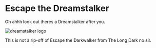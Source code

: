# Escape the Dreamstalker

Oh ahhh look out theres a Dreamstalker after you.

![dreamstalker logo](https://user-images.githubusercontent.com/22628069/202945943-36185722-dbe5-40a8-9cc6-bf7f46c8096a.png)

This is not a rip-off of Escape the Darkwalker from The Long Dark no sir.
